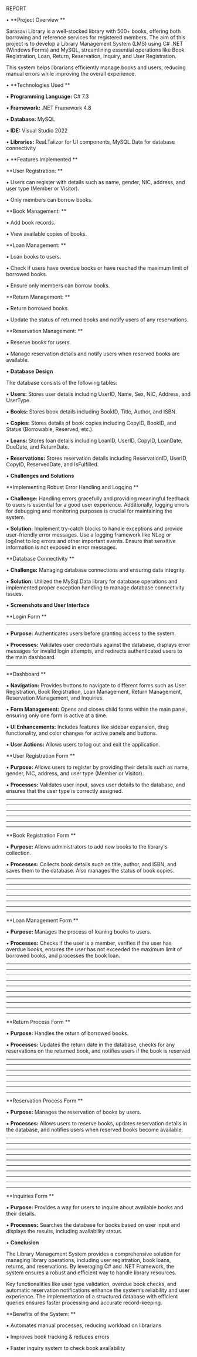 REPORT 



• **Project Overview **

Sarasavi Library is a well-stocked library with 500\+ books, offering both borrowing and reference services for registered members. The aim of this project is to develop a Library Management System \(LMS\) using C\# .NET \(Windows Forms\) and MySQL, streamlining essential operations like Book Registration, Loan, Return, Reservation, Inquiry, and User Registration. 

This system helps librarians efficiently manage books and users, reducing manual errors while improving the overall experience. 



• **Technologies Used **

▪ **Programming Language:** C\# 7.3 

▪ **Framework:** .NET Framework 4.8 

▪ **Database:** MySQL 

▪ **IDE:** Visual Studio 2022 

▪ **Libraries:** ReaLTaiizor for UI components, MySQL.Data for database connectivity 



• **Features Implemented **

**User Registration: **

▪ Users can register with details such as name, gender, NIC, address, and user type \(Member or Visitor\). 

▪ Only members can borrow books. 

**Book Management: **

▪ Add book records. 

▪ View available copies of books. 

**Loan Management: **

▪ Loan books to users. 

▪ Check if users have overdue books or have reached the maximum limit of borrowed books. 

▪ Ensure only members can borrow books. 

**Return Management: **

▪ Return borrowed books. 

▪ Update the status of returned books and notify users of any reservations. 



**Reservation Management: **

▪ Reserve books for users. 

▪ Manage reservation details and notify users when reserved books are available. 



• **Database Design** 

The database consists of the following tables: 

▪ **Users:** Stores user details including UserID, Name, Sex, NIC, Address, and UserType. 

▪ **Books:** Stores book details including BookID, Title, Author, and ISBN. 

▪ **Copies:** Stores details of book copies including CopyID, BookID, and Status \(Borrowable, Reserved, etc.\). 

▪ **Loans:** Stores loan details including LoanID, UserID, CopyID, LoanDate, DueDate, and ReturnDate. 

▪ **Reservations:** Stores reservation details including ReservationID, UserID, CopyID, ReservedDate, and IsFulfilled. 



• **Challenges and Solutions** 

**Implementing Robust Error Handling and Logging **

▪ **Challenge:** Handling errors gracefully and providing meaningful feedback to users is essential for a good user experience. Additionally, logging errors for debugging and monitoring purposes is crucial for maintaining the system. 

▪ **Solution:** Implement try-catch blocks to handle exceptions and provide user-friendly error messages. Use a logging framework like NLog or log4net to log errors and other important events. Ensure that sensitive information is not exposed in error messages. 

**Database Connectivity **

▪ **Challenge:** Managing database connections and ensuring data integrity. 

▪ **Solution:** Utilized the MySql.Data library for database operations and implemented proper exception handling to manage database connectivity issues. 





• **Screenshots and User Interface** 



**Login Form **

****

▪ **Purpose:** Authenticates users before granting access to the system. 

▪ **Processes:** Validates user credentials against the database, displays error messages for invalid login attempts, and redirects authenticated users to the main dashboard. 

****





**Dashboard **

▪ **Navigation:** Provides buttons to navigate to different forms such as User Registration, Book Registration, Loan Management, Return Management, Reservation Management, and Inquiries. 

▪ **Form Management:** Opens and closes child forms within the main panel, ensuring only one form is active at a time. 

▪ **UI Enhancements:** Includes features like sidebar expansion, drag functionality, and color changes for active panels and buttons. 

▪ **User Actions:** Allows users to log out and exit the application. 





**User Registration Form **

▪ **Purpose:** Allows users to register by providing their details such as name, gender, NIC, address, and user type \(Member or Visitor\). 

▪ **Processes:** Validates user input, saves user details to the database, and ensures that the user type is correctly assigned. 



****

****

****

****

****

****





**Book Registration Form **

▪ **Purpose:** Allows administrators to add new books to the library's collection. 

▪ **Processes:** Collects book details such as title, author, and ISBN, and saves them to the database. Also manages the status of book copies. 





****

****

****

****

****

****

****

**Loan Management Form **

▪ **Purpose:** Manages the process of loaning books to users. 

▪ **Processes:** Checks if the user is a member, verifies if the user has overdue books, ensures the user has not exceeded the maximum limit of borrowed books, and processes the book loan. 



****

****

****

****

****

****

****

****

****

****





**Return Process Form **

▪ **Purpose:** Handles the return of borrowed books. 

▪ **Processes:** Updates the return date in the database, checks for any reservations on the returned book, and notifies users if the book is reserved 





****

****

****

****

****

****

****

**Reservation Process Form **

▪ **Purpose:** Manages the reservation of books by users. 

▪ **Processes:** Allows users to reserve books, updates reservation details in the database, and notifies users when reserved books become available. 





****

****

****

****

****

****

****

****

****

****



**Inquiries Form **

▪ **Purpose:** Provides a way for users to inquire about available books and their details. 

▪ **Processes:** Searches the database for books based on user input and displays the results, including availability status. 





• **Conclusion** 

The Library Management System provides a comprehensive solution for managing library operations, including user registration, book loans, returns, and reservations. By leveraging C\# and .NET Framework, the system ensures a robust and efficient way to handle library resources. 

Key functionalities like user type validation, overdue book checks, and automatic reservation notifications enhance the system’s reliability and user experience. The implementation of a structured database with efficient queries ensures faster processing and accurate record-keeping. 



**Benefits of the System: **

▪ Automates manual processes, reducing workload on librarians 

▪ Improves book tracking & reduces errors 

▪ Faster inquiry system to check book availability




